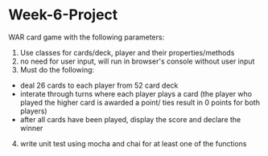 # Week-6-Project

WAR card game with the following parameters:
1) Use classes for cards/deck, player and their properties/methods
2) no need for user input, will run in browser's console without user input
3) Must do the following:
- deal 26 cards to each player from 52 card deck
- interate through turns where each player plays a card (the player who played the higher card is awarded a point/ ties result in 0 points for both players)
- after all cards have been played, display the score and declare the winner
 4) write unit test using mocha and chai for at least one of the functions

